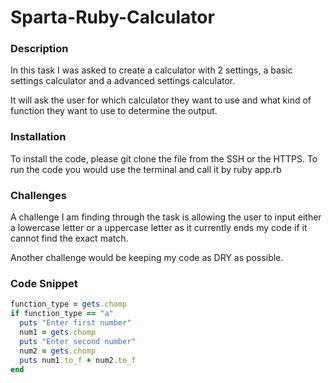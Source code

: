 # Sparta-Ruby-Calculator

### Description
In this task I was asked to create a calculator with 2 settings, a basic settings calculator and a advanced settings calculator.

It will ask the user for which calculator they want to use and what kind of function they want to use to determine the output.

### Installation
To install the code, please git clone the file from the SSH or the HTTPS.
To run the code you would use the terminal and call it by ruby app.rb

### Challenges
A challenge I am finding through the task is allowing the user to input either a lowercase letter or a uppercase letter as it currently ends my code if it cannot find the exact match.

Another challenge would be keeping my code as DRY as possible.

### Code Snippet

```ruby
function_type = gets.chomp
if function_type == "a"
  puts "Enter first number"
  num1 = gets.chomp
  puts "Enter second number"
  num2 = gets.chomp
  puts num1.to_f + num2.to_f
end
```
